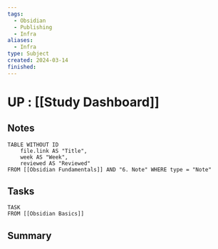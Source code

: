 ```yaml
---
tags:
  - Obsidian
  - Publishing
  - Infra
aliases:
  - Infra
type: Subject
created: 2024-03-14
finished:
---
```

# UP : [[Study Dashboard]]

## Notes
```dataview
TABLE WITHOUT ID
	file.link AS "Title",
	week AS "Week",
	reviewed AS "Reviewed"
FROM [[Obsidian Fundamentals]] AND "6. Note" WHERE type = "Note"
```

## Tasks
```dataview
TASK
FROM [[Obsidian Basics]]
```

## Summary
